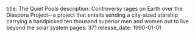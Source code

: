 title: The Quiet Pools
description: Controversy rages on Earth over the Diaspora Project--a project that entails sending a city-sized starship carrying a handpicked ten thousand superior men and women out to live beyond the solar system
pages: 371
release_date: 1990-01-01